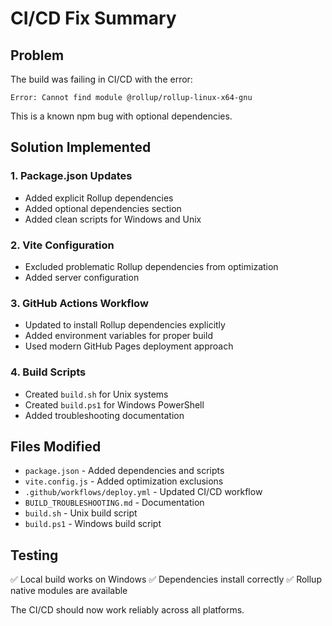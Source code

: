 # CI/CD Fix Summary

## Problem
The build was failing in CI/CD with the error:
```
Error: Cannot find module @rollup/rollup-linux-x64-gnu
```

This is a known npm bug with optional dependencies.

## Solution Implemented

### 1. Package.json Updates
- Added explicit Rollup dependencies
- Added optional dependencies section
- Added clean scripts for Windows and Unix

### 2. Vite Configuration
- Excluded problematic Rollup dependencies from optimization
- Added server configuration

### 3. GitHub Actions Workflow
- Updated to install Rollup dependencies explicitly
- Added environment variables for proper build
- Used modern GitHub Pages deployment approach

### 4. Build Scripts
- Created `build.sh` for Unix systems
- Created `build.ps1` for Windows PowerShell
- Added troubleshooting documentation

## Files Modified
- `package.json` - Added dependencies and scripts
- `vite.config.js` - Added optimization exclusions
- `.github/workflows/deploy.yml` - Updated CI/CD workflow
- `BUILD_TROUBLESHOOTING.md` - Documentation
- `build.sh` - Unix build script
- `build.ps1` - Windows build script

## Testing
✅ Local build works on Windows
✅ Dependencies install correctly
✅ Rollup native modules are available

The CI/CD should now work reliably across all platforms. 